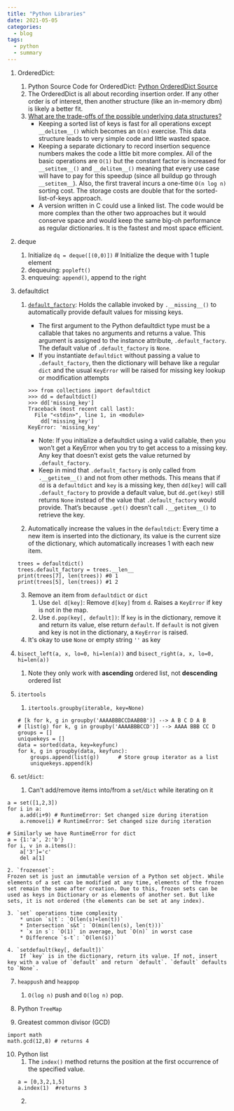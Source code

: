 ```yaml
---
title: "Python Libraries"
date: 2021-05-05
categories:
  - blog
tags:
  - python
  - summary
---
```


1. OrderedDict:
    1. Python Source Code for OrderedDict: [Python OrderedDict Source]
    2. The OrderedDict is all about recording insertion order. If any other order is of interest, then another structure (like an in-memory dbm) is likely a better fit.
    3. [What are the trade-offs of the possible underlying data structures?][Python OrderedDict Tradeoff]
        * Keeping a sorted list of keys is fast for all operations except `__delitem__()` which becomes an `O(n)` exercise. This data structure leads to very simple code and little wasted space.
        * Keeping a separate dictionary to record insertion sequence numbers makes the code a little bit more complex. All of the basic operations are `O(1)` but the constant factor is increased for `__setitem__()` and `__delitem__()` meaning that every use case will have to pay for this speedup (since all buildup go through `__setitem__`). Also, the first traveral incurs a one-time `O(n log n)` sorting cost. The storage costs are double that for the sorted-list-of-keys approach.
        * A version written in C could use a linked list. The code would be more complex than the other two approaches but it would conserve space and would keep the same big-oh performance as regular dictionaries. It is the fastest and most space efficient.



2. deque
    1. Initialize
    `dq = deque([(0,0)])` # Initialize the deque with 1 tuple element
    2. dequeuing: `popleft()`
    3. enqueuing: `append()`, append to the right

3. defaultdict
    1. [`default_factory`][RealPython Defaultdict]: Holds the callable invoked by `.__missing__()` to automatically provide default values for missing keys. 
        * The first argument to the Python defaultdict type must be a callable that takes no arguments and returns a value. This argument is assigned to the instance attribute, `.default_factory`. The default value of `.default_factory` is `None`.
        * If you instantiate `defaultdict` without passing a value to `.default_factory`, then the dictionary will behave like a regular `dict` and the usual `KeyError` will be raised for missing key lookup or modification attempts
        ```
        >>> from collections import defaultdict
        >>> dd = defaultdict()
        >>> dd['missing_key']
        Traceback (most recent call last):
          File "<stdin>", line 1, in <module>
            dd['missing_key']
        KeyError: 'missing_key'
        ```
        * Note: If you initialize a defaultdict using a valid callable, then you won’t get a KeyError when you try to get access to a missing key. Any key that doesn’t exist gets the value returned by `.default_factory`. 
        * Keep in mind that `.default_factory` is only called from `.__getitem__()` and not from other methods. This means that if `dd` is a `defaultdict` and `key` is a missing key, then `dd[key]` will call `.default_factory` to provide a default value, but `dd.get(key)` still returns `None` instead of the value that `.default_factory` would provide. That’s because `.get()` doesn’t call `.__getitem__()` to retrieve the key.  

    2. Automatically increase the values in the `defaultdict`: Every time a new item is inserted into the dictionary, its value is the current size of the dictionary, which automatically increases 1 with each new item.
    ```
    trees = defaultdict()
    trees.default_factory = trees.__len__
    print(trees[7], len(trees)) #0 1
    print(trees[5], len(trees)) #1 2
    ```
    3. Remove an item from `defaultdict` or `dict`
        1. Use `del d[key]`: Remove `d[key]` from `d`. Raises a `KeyError` if key is not in the map.
        2. Use `d.pop(key[, default])`: If `key` is in the dictionary, remove it and return its value, else return `default`. If `default` is not given and key is not in the dictionary, a `KeyError` is raised.
    4. It's okay to use `None` or empty string `''` as key


4. `bisect_left(a, x, lo=0, hi=len(a))` and `bisect_right(a, x, lo=0, hi=len(a))`
    1. Note they only work with **ascending** ordered list, not **descending** ordered list

5. `itertools`
    1. `itertools.groupby(iterable, key=None)`
    ```
    # [k for k, g in groupby('AAAABBBCCDAABBB')] --> A B C D A B
    # [list(g) for k, g in groupby('AAAABBBCCD')] --> AAAA BBB CC D
    groups = []
    uniquekeys = []
    data = sorted(data, key=keyfunc)
    for k, g in groupby(data, keyfunc):
        groups.append(list(g))      # Store group iterator as a list
        uniquekeys.append(k)    
    ```

6. `set`/`dict`: 
    1. Can't add/remove items into/from a `set`/`dict` while iterating on it

```
a = set([1,2,3])
for i in a:
    a.add(i+9) # RuntimeError: Set changed size during iteration
    a.remove(i) # RuntimeError: Set changed size during iteration

# Similarly we have RuntimeError for dict
a = {1:'a', 2:'b'}
for i, v in a.items():
    a['3']='c'
    del a[1]    
```

    2. `frozenset`: 
    Frozen set is just an immutable version of a Python set object. While elements of a set can be modified at any time, elements of the frozen set remain the same after creation. Due to this, frozen sets can be used as keys in Dictionary or as elements of another set. But like sets, it is not ordered (the elements can be set at any index).

    3. `set` operations time complexity
        * union `s|t`: `O(len(s)+len(t))`
        * Intersection `s&t`: `O(min(len(s), len(t)))`
        * `x in s`: `O(1)` in average, but `O(n)` in worst case
        * Difference `s-t`: `O(len(s))`

    4. `setdefault(key[, default])`
        If `key` is in the dictionary, return its value. If not, insert key with a value of `default` and return `default`. `default` defaults to `None`.


7. `heappush` and `heappop`
    1. `O(log n)` push and `O(log n)` pop.


8. Python `TreeMap`

9. Greatest common divisor (GCD)
```
import math
math.gcd(12,8) # returns 4
```

10. Python list
    1. The `index()` method returns the position at the first occurrence of the specified value.
    ```
    a = [0,3,2,1,5]
    a.index(1)  #returns 3
    ```
    2. 


[Python OrderedDict Source]: https://github.com/python/cpython/blob/226a012d1cd61f42ecd3056c554922f359a1a35d/Objects/odictobject.c
[RealPython Defaultdict]: https://realpython.com/python-defaultdict/#diving-deeper-into-defaultdict
[Python OrderedDict Tradeoff]: https://www.python.org/dev/peps/pep-0372/